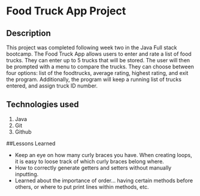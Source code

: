 # Food Truck App Project

## Description
This project was completed following week two in the Java Full stack bootcamp. The Food Truck App allows users to enter and rate a list of food trucks. 
They can enter up to 5 trucks that will be stored. The user will then be 
prompted with a menu to compare the trucks. They can choose between four options:
list of the foodtrucks, average rating, highest rating, and exit the program. 
Additionally, the program will keep a running list of trucks entered, and assign
truck ID number. 

## Technologies used
1. Java
2. Git
3. Github

##Lessons Learned
- Keep an eye on how many curly braces you have. When creating loops, it is easy to loose track of which curly braces belong where. 
- How to correctly generate getters and setters without manually inputting. 
- Learned about the importance of order... having certain methods before others, or where to put print lines within methods, etc.